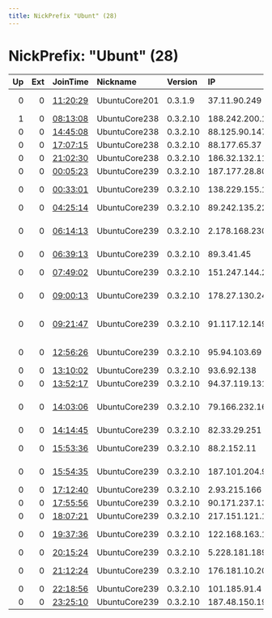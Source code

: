 ```yaml
---
title: NickPrefix "Ubunt" (28)
---
```


# NickPrefix: "Ubunt" (28)

|   Up |   Ext | JoinTime                                                                                            | Nickname      | Version   | IP              | AS                                       | CC   |   ORp |   Dirp | OS    | Contact   |   eFamMembers |
|-----:|------:|:----------------------------------------------------------------------------------------------------|:--------------|:----------|:----------------|:-----------------------------------------|:-----|------:|-------:|:------|:----------|--------------:|
|    0 |     0 | [11:20:29](https://metrics.torproject.org/rs.html#details/8734CD1F463B1E664484CA3136E77D00A2200285) | UbuntuCore201 | 0.3.1.9   | 37.11.90.249    | Orange Espagne S.A.U.                    | es   | 44605 |      0 | Linux | None      |             1 |
|    1 |     0 | [08:13:08](https://metrics.torproject.org/rs.html#details/5D1F95BAA1E5D58C343C31972642C3F836E4EE09) | UbuntuCore238 | 0.3.2.10  | 188.242.200.178 | SkyNet Ltd.                              | ru   | 41301 |      0 | Linux | None      |             1 |
|    0 |     0 | [14:45:08](https://metrics.torproject.org/rs.html#details/C7D9C5FAD952D9BE9BAA760E205107A3C775E9BA) | UbuntuCore238 | 0.3.2.10  | 88.125.90.147   | Free SAS                                 | fr   | 46341 |      0 | Linux | None      |             1 |
|    0 |     0 | [17:07:15](https://metrics.torproject.org/rs.html#details/692680370084C68DC87385B03E0E636952923BF8) | UbuntuCore238 | 0.3.2.10  | 88.177.65.37    | Free SAS                                 | fr   | 33349 |      0 | Linux | None      |             1 |
|    0 |     0 | [21:02:30](https://metrics.torproject.org/rs.html#details/8B72698D0623D0A3D627AC5CEDD6F5BBA7B48E45) | UbuntuCore238 | 0.3.2.10  | 186.32.132.117  | Newcom Limited                           | hn   | 44737 |      0 | Linux | None      |             1 |
|    0 |     0 | [00:05:23](https://metrics.torproject.org/rs.html#details/A1992BC3EBCD12FE25778A51A98D1BF0EE9BD2AB) | UbuntuCore239 | 0.3.2.10  | 187.177.28.80   | Axtel, S.A.B. de C.V.                    | mx   | 35472 |      0 | Linux | None      |             1 |
|    0 |     0 | [00:33:01](https://metrics.torproject.org/rs.html#details/E56EF0157FE52DDF24514047120F11E54103D10C) | UbuntuCore239 | 0.3.2.10  | 138.229.155.178 | Charter Communications                   | us   | 43247 |      0 | Linux | None      |             1 |
|    0 |     0 | [04:25:14](https://metrics.torproject.org/rs.html#details/A5163FCDDDAEE3A73673164796F83E64B2DF90DE) | UbuntuCore239 | 0.3.2.10  | 89.242.135.225  | TalkTalk                                 | gb   | 45313 |      0 | Linux | None      |             1 |
|    0 |     0 | [06:14:13](https://metrics.torproject.org/rs.html#details/0DE65D2EC97E754A316C265084A651E72EE9E20D) | UbuntuCore239 | 0.3.2.10  | 2.178.168.230   | Information Technology Company ITC       | ir   | 40885 |      0 | Linux | None      |             1 |
|    0 |     0 | [06:39:13](https://metrics.torproject.org/rs.html#details/EA762611085637BCC22B6424BC2046F6B675689A) | UbuntuCore239 | 0.3.2.10  | 89.3.41.45      | SFR SA                                   | fr   | 37691 |      0 | Linux | None      |             1 |
|    0 |     0 | [07:49:02](https://metrics.torproject.org/rs.html#details/F411CD5EA4A46C7ABE2E9A5D6B4B7D78760D20D6) | UbuntuCore239 | 0.3.2.10  | 151.247.144.223 | Aria Shatel Company Ltd                  | ir   | 42005 |      0 | Linux | None      |             1 |
|    0 |     0 | [09:00:13](https://metrics.torproject.org/rs.html#details/1AF35EDC84A6762C02BFDE1A584632EC860EE19B) | UbuntuCore239 | 0.3.2.10  | 178.27.130.248  | Vodafone Kabel Deutschland GmbH          | de   | 46069 |      0 | Linux | None      |             1 |
|    0 |     0 | [09:21:47](https://metrics.torproject.org/rs.html#details/6D201B4B0A05618BDD14950A1830944F6DB41D2E) | UbuntuCore239 | 0.3.2.10  | 91.117.12.149   | R Cable y Telecomunicaciones Galicia, S. | es   | 40633 |      0 | Linux | None      |             1 |
|    0 |     0 | [12:56:26](https://metrics.torproject.org/rs.html#details/DEDC89B42C9B66F13E13E204773543EFC78ED73E) | UbuntuCore239 | 0.3.2.10  | 95.94.103.69    | Nos Comunicacoes, S.A.                   | pt   | 38903 |      0 | Linux | None      |             1 |
|    0 |     0 | [13:10:02](https://metrics.torproject.org/rs.html#details/3D916153FF87E0DAE1A17AC348CBF17262120388) | UbuntuCore239 | 0.3.2.10  | 93.6.92.138     | SFR SA                                   | fr   | 33333 |      0 | Linux | None      |             1 |
|    0 |     0 | [13:52:17](https://metrics.torproject.org/rs.html#details/69C6439DCD808068F52B734F62504737EEFD2865) | UbuntuCore239 | 0.3.2.10  | 94.37.119.131   | Tiscali SpA                              | it   | 45589 |      0 | Linux | None      |             1 |
|    0 |     0 | [14:03:06](https://metrics.torproject.org/rs.html#details/609B125E7C1044144AE424E52CB5F6A0AE71BC7E) | UbuntuCore239 | 0.3.2.10  | 79.166.232.160  | Vodafone-panafon Hellenic Telecommunicat | gr   | 32841 |      0 | Linux | None      |             1 |
|    0 |     0 | [14:14:45](https://metrics.torproject.org/rs.html#details/D771424673177222990331F33CE3D3E74CFBCD6A) | UbuntuCore239 | 0.3.2.10  | 82.33.29.251    | Virgin Media Limited                     | gb   | 40659 |      0 | Linux | None      |             1 |
|    0 |     0 | [15:53:36](https://metrics.torproject.org/rs.html#details/EBFF59E1F1F68231CCEFBD4261A128E9DE4D1DD4) | UbuntuCore239 | 0.3.2.10  | 88.2.152.11     | Telefonica De Espana                     | es   | 35887 |      0 | Linux | None      |             1 |
|    0 |     0 | [15:54:35](https://metrics.torproject.org/rs.html#details/FCBF74EFA2BCE74D862C5E3AE3BB1C4EA7C4EB08) | UbuntuCore239 | 0.3.2.10  | 187.101.204.95  | TELEFu00D4NICA BRASIL S.A                | br   | 38927 |      0 | Linux | None      |             1 |
|    0 |     0 | [17:12:40](https://metrics.torproject.org/rs.html#details/3D2506BD483C93A9B7F552CD8C0C47B72741A37A) | UbuntuCore239 | 0.3.2.10  | 2.93.215.166    | VimpelCom                                | ru   | 37659 |      0 | Linux | None      |             1 |
|    0 |     0 | [17:55:56](https://metrics.torproject.org/rs.html#details/4958A721E66B86AE372DFACE7AAE2413CF8BA726) | UbuntuCore239 | 0.3.2.10  | 90.171.237.137  | Orange Espagne SA                        | es   | 35119 |      0 | Linux | None      |             1 |
|    0 |     0 | [18:07:21](https://metrics.torproject.org/rs.html#details/DB08B5FC8440B2B87C81C03BE165F2C295F5209F) | UbuntuCore239 | 0.3.2.10  | 217.151.121.113 | connecta ag                              | ch   | 39589 |      0 | Linux | None      |             1 |
|    0 |     0 | [19:37:36](https://metrics.torproject.org/rs.html#details/06814C2ACE2A0530B798EC77E87031D4D9ECC4E8) | UbuntuCore239 | 0.3.2.10  | 122.168.163.199 | Bharti Airtel Ltd., Telemedia Services   | in   | 39085 |      0 | Linux | None      |             1 |
|    0 |     0 | [20:15:24](https://metrics.torproject.org/rs.html#details/F0051F752C80CF0AF4FDF7B7694F2096458A14C9) | UbuntuCore239 | 0.3.2.10  | 5.228.181.189   | Rostelecom                               | ru   | 39277 |      0 | Linux | None      |             1 |
|    0 |     0 | [21:12:24](https://metrics.torproject.org/rs.html#details/814FCC301B80C6CBEA4C33616362DD3D74BDE8AD) | UbuntuCore239 | 0.3.2.10  | 176.181.10.206  | Bouygues Telecom SA                      | fr   | 37613 |      0 | Linux | None      |             1 |
|    0 |     0 | [22:18:56](https://metrics.torproject.org/rs.html#details/C48980923DBFC0EF7B72E5F38D26B7A27C77B886) | UbuntuCore239 | 0.3.2.10  | 101.185.91.4    | Telstra Pty Ltd                          | au   | 45945 |      0 | Linux | None      |             1 |
|    0 |     0 | [23:25:10](https://metrics.torproject.org/rs.html#details/28ADAEB18229958F21B574649F0FC9C90BC2644C) | UbuntuCore239 | 0.3.2.10  | 187.48.150.195  | Tim Celular S.A.                         | br   | 43581 |      0 | Linux | None      |             1 |
